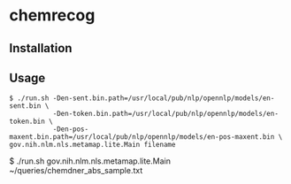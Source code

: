 # chemrecog



## Installation


## Usage

    $ ./run.sh -Den-sent.bin.path=/usr/local/pub/nlp/opennlp/models/en-sent.bin \
		       -Den-token.bin.path=/usr/local/pub/nlp/opennlp/models/en-token.bin \
               -Den-pos-maxent.bin.path=/usr/local/pub/nlp/opennlp/models/en-pos-maxent.bin \
	gov.nih.nlm.nls.metamap.lite.Main filename

  $ ./run.sh gov.nih.nlm.nls.metamap.lite.Main ~/queries/chemdner_abs_sample.txt

